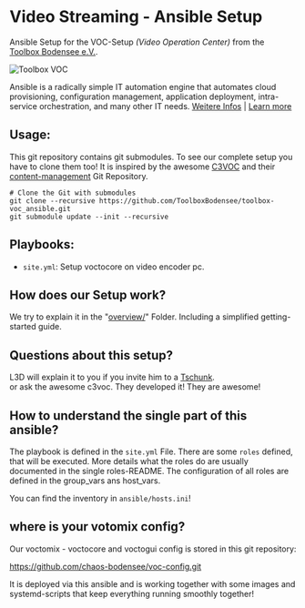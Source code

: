  Video Streaming - Ansible Setup
====================================
Ansible Setup for the VOC-Setup *(Video Operation Center)* from the [Toolbox Bodensee e.V.](https://toolbox-bodensee.de/).

![Toolbox VOC](.github/toolbox-voc.svg "Toolbox Video Operation Center")

Ansible is a radically simple IT automation engine that automates cloud provisioning, configuration management, application deployment, intra-service orchestration, and many other IT needs. [Weitere Infos](https://de.wikipedia.org/wiki/Ansible) | [Learn more](https://www.ansible.com/overview/how-ansible-works)

 Usage:
-------
This git repository contains git submodules. To see our complete setup you have to clone them too!
It is inspired by the awesome [C3VOC](https://c3voc.de) and their [content-management](https://github.com/voc/cm.git) Git Repository.

```
# Clone the Git with submodules
git clone --recursive https://github.com/ToolboxBodensee/toolbox-voc_ansible.git
git submodule update --init --recursive
```


 Playbooks:
------------
+ ``site.yml``: Setup voctocore on video encoder pc.


 How does our Setup work?
-------
We try to explain it in the "[overview/](https://github.com/chaos-bodensee/voc-setup/blob/master/overview/README.md)" Folder. Including a simplified getting-started guide.


 Questions about this setup?
------------------------------
L3D will explain it to you if you invite him to a [Tschunk](https://entropia.de/Tschunk).<br/>
or ask the awesome c3voc. They developed it! They are awesome!
<!-- Why moved away from toolbox github repo? Toolbox decided to force everyone to move to gitlab. ALL commits on github where forcefully overwritten. Github is only a Mirror and no master. It was a very stressful situation and this repo is now moved away to keep its history! -->

 How to understand the single part of this ansible?
---------------------------------------------------

The playbook is defined in the ``site.yml`` File. There are some ``roles`` defined, that will be executed.
More details what the roles do are usually documented in the single roles-README. The configuration of all roles are defined in the group_vars ans host_vars.

You can find the inventory in ``ansible/hosts.ini``!

 where is your votomix config?
------------------
Our voctomix - voctocore and voctogui config is stored in this git repository:

https://github.com/chaos-bodensee/voc-config.git

It is deployed via this ansible and is working together with some images and systemd-scripts that keep everything running smoothly together!
